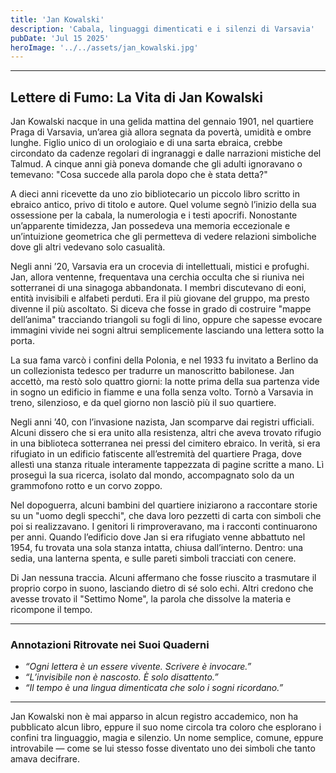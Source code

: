 ```yaml
---
title: 'Jan Kowalski' 
description: 'Cabala, linguaggi dimenticati e i silenzi di Varsavia'
pubDate: 'Jul 15 2025'
heroImage: '../../assets/jan_kowalski.jpg' 
---
```


<hr>
<h2>Lettere di Fumo: La Vita di Jan Kowalski</h2>

Jan Kowalski nacque in una gelida mattina del gennaio 1901, nel quartiere Praga di Varsavia, un’area già allora segnata da povertà, umidità e ombre lunghe. Figlio unico di un orologiaio e di una sarta ebraica, crebbe circondato da cadenze regolari di ingranaggi e dalle narrazioni mistiche del Talmud. A cinque anni già poneva domande che gli adulti ignoravano o temevano: "Cosa succede alla parola dopo che è stata detta?"

A dieci anni ricevette da uno zio bibliotecario un piccolo libro scritto in ebraico antico, privo di titolo e autore. Quel volume segnò l’inizio della sua ossessione per la cabala, la numerologia e i testi apocrifi. Nonostante un’apparente timidezza, Jan possedeva una memoria eccezionale e un’intuizione geometrica che gli permetteva di vedere relazioni simboliche dove gli altri vedevano solo casualità.

Negli anni ’20, Varsavia era un crocevia di intellettuali, mistici e profughi. Jan, allora ventenne, frequentava una cerchia occulta che si riuniva nei sotterranei di una sinagoga abbandonata. I membri discutevano di eoni, entità invisibili e alfabeti perduti. Era il più giovane del gruppo, ma presto divenne il più ascoltato. Si diceva che fosse in grado di costruire "mappe dell’anima" tracciando triangoli su fogli di lino, oppure che sapesse evocare immagini vivide nei sogni altrui semplicemente lasciando una lettera sotto la porta.

La sua fama varcò i confini della Polonia, e nel 1933 fu invitato a Berlino da un collezionista tedesco per tradurre un manoscritto babilonese. Jan accettò, ma restò solo quattro giorni: la notte prima della sua partenza vide in sogno un edificio in fiamme e una folla senza volto. Tornò a Varsavia in treno, silenzioso, e da quel giorno non lasciò più il suo quartiere.

Negli anni ’40, con l’invasione nazista, Jan scomparve dai registri ufficiali. Alcuni dissero che si era unito alla resistenza, altri che aveva trovato rifugio in una biblioteca sotterranea nei pressi del cimitero ebraico. In verità, si era rifugiato in un edificio fatiscente all’estremità del quartiere Praga, dove allestì una stanza rituale interamente tappezzata di pagine scritte a mano. Lì proseguì la sua ricerca, isolato dal mondo, accompagnato solo da un grammofono rotto e un corvo zoppo.

Nel dopoguerra, alcuni bambini del quartiere iniziarono a raccontare storie su un "uomo degli specchi", che dava loro pezzetti di carta con simboli che poi si realizzavano. I genitori li rimproveravano, ma i racconti continuarono per anni. Quando l’edificio dove Jan si era rifugiato venne abbattuto nel 1954, fu trovata una sola stanza intatta, chiusa dall’interno. Dentro: una sedia, una lanterna spenta, e sulle pareti simboli tracciati con cenere.

Di Jan nessuna traccia. Alcuni affermano che fosse riuscito a trasmutare il proprio corpo in suono, lasciando dietro di sé solo echi. Altri credono che avesse trovato il "Settimo Nome", la parola che dissolve la materia e ricompone il tempo.

<hr>

<h3>Annotazioni Ritrovate nei Suoi Quaderni</h3>

- *“Ogni lettera è un essere vivente. Scrivere è invocare.”*
- *“L’invisibile non è nascosto. È solo disattento.”*
- *“Il tempo è una lingua dimenticata che solo i sogni ricordano.”*

<hr>

Jan Kowalski non è mai apparso in alcun registro accademico, non ha pubblicato alcun libro, eppure il suo nome circola tra coloro che esplorano i confini tra linguaggio, magia e silenzio. Un nome semplice, comune, eppure introvabile — come se lui stesso fosse diventato uno dei simboli che tanto amava decifrare.
